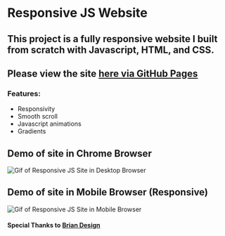 # Responsive JS Website

## This project is a fully responsive website I built from scratch with Javascript, HTML, and CSS.

## Please view the site [here via GitHub Pages](https://valerienierenberg.github.io/responsive_js_website)

### Features:
- Responsivity
- Smooth scroll
- Javascript animations
- Gradients

## Demo of site in Chrome Browser
![Gif of Responsive JS Site in Desktop Browser](./ResponsiveJSSite.gif)

## Demo of site in Mobile Browser (Responsive)
![Gif of Responsive JS Site in Mobile Browser](./MobileResponsiveJSSite.gif)

#### Special Thanks to [Brian Design](https://www.youtube.com/channel/UCsKsymTY_4BYR-wytLjex7A)
